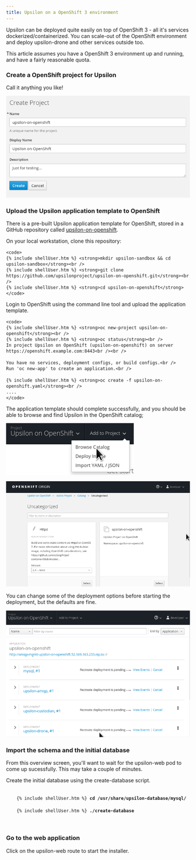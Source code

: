 ```yaml
---
title: Upsilon on a OpenShift 3 environment
---
```


Upsilon can be deployed quite easily on top of OpenShift 3 - all it's services 
dockerized/containerized. You can scale-out of the OpenShift environment and deploy
upsilon-drone and other services outside too. 

This article assumes you have a OpenShift 3 environment up and running, and
have a fairly reasonable quota. 

### Create a OpenShift project for Upsilon

Call it anything you like!

![create project](resources/images/articles/upsilon-on-openshift-create-project.png)

### Upload the Upsilon application template to OpenShift

There is a pre-built Upsilon application template for OpenShift, stored in a
GitHub repository called [upsilon-on-openshift](https://github.com/upsilonproject/upsilon-on-openshift). 

<div>
On your local workstation, clone this repository:

	<code>
	{% include shellUser.htm %} <strong>mkdir upsilon-sandbox && cd upsilon-sandbox</strong><br />
	{% include shellUser.htm %} <strong>git clone https://github.com/upsilonproject/upsilon-on-openshift.git</strong><br />
	{% include shellUser.htm %} <strong>cd upsilon-on-openshift</strong>
	</code>

Login to OpenShift using the command line tool and upload the application
template. 

	<code>
	{% include shellUser.htm %} <strong>oc new-project upsilon-on-openshift</strong><br />
	{% include shellUser.htm %} <strong>oc status</strong><br />
	In project Upsilon on OpenShift (upsilon-on-openshift) on server https://openshift.example.com:8443<br /><br />

	You have no services, deployment configs, or build configs.<br />
	Run 'oc new-app' to create an application.<br />

	{% include shellUser.htm %} <strong>oc create -f upsilon-on-openshift.yaml</strong><br />
	....
	</code>
</div>

The application template should complete successfully, and you should be able
to browse and find Upsilon in the OpenShift catalog;

![add to project](resources/images/articles/upsilon-on-openshift-add-to-project.png)

![deploy from catalog](resources/images/articles/upsilon-on-openshift-deploy-from-catalog.png)

You can change some of the deployment options before starting the deployment,
but the defaults are fine.

![deployment starting](resources/images/articles/upsilon-on-openshift-deploymentStarting.png)

### Import the schema and the initial database

From this overview screen, you'll want to wait for the upsilon-web pod to come up
sucessfully. This may take a couple of minutes. 

Create the initial database using the create-database script.
<div>
    <code>
	{% include shellUser.htm %} <strong>cd /usr/share/upsilon-database/mysql/</strong><br />
	{% include shellUser.htm %} <strong>./create-database</strong><br />
    </code>
</div>

### Go to the web application

Click on the upsilon-web route to start the installer.
